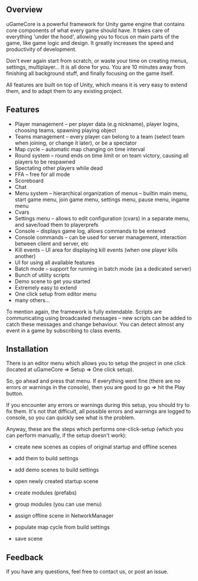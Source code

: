 
## Overview

uGameCore is a powerful framework for Unity game engine that contains core components of what every game should have. It takes care of everything 'under the hood', allowing you to focus on main parts of the game, like game logic and design. It greatly increases the speed and productivity of development.

Don't ever again start from scratch, or waste your time on creating menus, settings, multiplayer... It is all done for you. You are 10 minutes away from finishing all background stuff, and finally focusing on the game itself.


All features are built on top of Unity, which means it is very easy to extend them, and to adapt them to any existing project.


## Features

- Player management – per player data (e.g nickname), player logins, choosing teams, spawning playing object
- Teams management – every player can belong to a team (select team when joining, or change it later), or be a spectator
- Map cycle – automatic map changing on time interval
- Round system – round ends on time limit or on team victory, causing all players to be respawned
- Spectating other players while dead
- FFA – free for all mode
- Scoreboard
- Chat
- Menu system – hierarchical organization of menus – builtin main menu, start game menu, join  game menu, settings menu, pause menu, ingame menu
- Cvars
- Settings menu – allows to edit configuration (cvars) in a separate menu, and save/load them to playerprefs
- Console – displays game log, allows commands to be entered
- Console commands – can be used for server management, interaction between client and server, etc
- Kill events – UI area for displaying kill events (when one player kills another)
- UI for using all available features
- Batch mode – support for running in batch mode (as a dedicated server)
- Bunch of utility scripts
- Demo scene to get you started
- Extremely easy to extend
- One click setup from editor menu
- many others...

To mention again, the framework is fully extendable. Scripts are communicating using broadcasted messages – new scripts can be added to catch these messages and change behaviour. You can detect almost any event in a game by subscribing to class events.



## Installation

There is an editor menu which allows you to setup the project in one click (located at uGameCore => Setup => One click setup).

So, go ahead and press that menu. If everything went fine (there are no errors or warnings in the console),
then you are good to go => hit the Play button.

If you encounter any errors or warnings during this setup, you should try to fix them.
It's not that difficult, all possible errors and warnings are logged to console, so you can quickly see
what is the problem.

Anyway, these are the steps which performs one-click-setup (which you can perform manually, if the 
setup doesn't work):

- create new scenes as copies of original startup and offline scenes

- add them to build settings

- add demo scenes to build settings

- open newly created startup scene

- create modules (prefabs)

- group modules (you can use menu)

- assign offline scene in NetworkManager

- populate map cycle from build settings

- save scene


## Feedback

If you have any questions, feel free to contact us, or post an issue.

